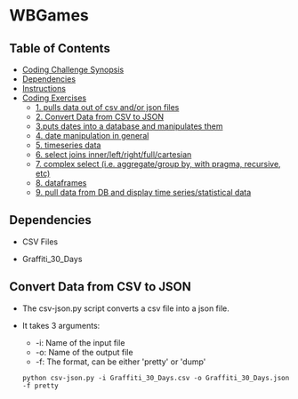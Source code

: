 # WBGames

## Table of Contents

- [Coding Challenge Synopsis](#coding-challenge-synopsis)
- [Dependencies](#dependencies)
- [Instructions](#instructions)
- [Coding Exercises](#coding-exercises)
  - [1. pulls data out of csv and/or json files](#1.pulls-data-out-of-csv-and/or-json-files)
  - [2. Convert Data from CSV to JSON](#2.-convert-data-from-csv-to-json)
  - [3.puts dates into a database and manipulates them](#puts-dates-into-a-database-and-manipulates-them)
  - [4. date manipulation in general](#date-manipulation-in-general)
  - [5. timeseries data](#timeseries-data)
  - [6. select joins inner/left/right/full/cartesian](#select-joins-inner/left/right/full/cartesian)
  - [7. complex select (i.e. aggregate/group by, with pragma, recursive, etc)](#complex-select-(i.e.-aggregate/group-by,-with-pragma,-recursive,-etc))
  - [8. dataframes](#dataframes)
  - [9. pull data from DB and display time series/statistical data](#pull-data-from-DB-and-display-time-series/statistical-data)

## Dependencies

* CSV Files
 - Graffiti_30_Days


## Convert Data from CSV to JSON

  - The csv-json.py script converts a csv file into a json file.
  - It takes 3 arguments:
     * -i: Name of the input file
     * -o: Name of the output file
     * -f: The format, can be either 'pretty' or 'dump'

     ```shell
     python csv-json.py -i Graffiti_30_Days.csv -o Graffiti_30_Days.json -f pretty
     ```
